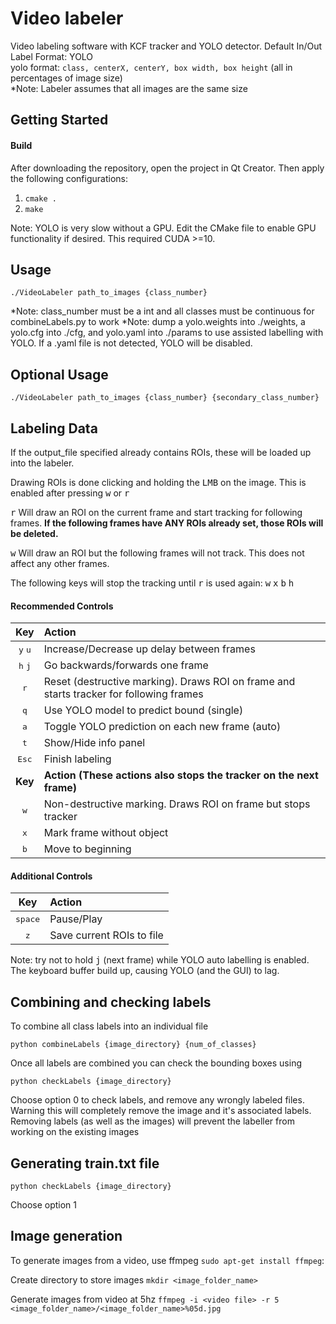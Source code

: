 # Video labeler

Video labeling software with KCF tracker and YOLO detector.
Default In/Out Label Format: YOLO  
yolo format: `class, centerX, centerY, box width, box height` (all in percentages of image size)  
*Note: Labeler assumes that all images are the same size

## Getting Started
#### Build
After downloading the repository, open the project in Qt Creator. Then apply the following configurations:
1. `cmake .`
2. `make`

Note: YOLO is very slow without a GPU. Edit the CMake file to enable GPU functionality if desired. This required CUDA >=10.

## Usage

`./VideoLabeler path_to_images {class_number}`

*Note: class_number must be a int and all classes must be continuous for combineLabels.py to work
*Note: dump a yolo.weights into ./weights, a yolo.cfg into ./cfg, and yolo.yaml into ./params to use assisted labelling with YOLO. If a .yaml file is not detected, YOLO will be disabled.


## Optional Usage

`./VideoLabeler path_to_images {class_number} {secondary_class_number}`

## Labeling Data

If the output_file specified already contains ROIs, these will be loaded up into the labeler.

Drawing ROIs is done clicking and holding the <kbd>LMB</kbd> on the image. This is enabled after pressing <kbd>w</kbd> or <kbd>r</kbd>

<kbd>r</kbd> Will draw an ROI on the current frame and start tracking for following frames. <b>If the following frames have ANY ROIs already set, those ROIs will be deleted.</b>

<kbd>w</kbd> Will draw an ROI but the following frames will not track. This does not affect any other frames.

The following keys will stop the tracking until <kbd>r</kbd> is used again: <kbd>w</kbd> <kbd>x</kbd> <kbd>b</kbd> <kbd>h</kbd>  
 
#### Recommended Controls
|       Key        |    Action    |
|:----------------:|:-------------|
| <kbd>y</kbd> <kbd>u</kbd>  | Increase/Decrease up delay between frames |
| <kbd>h</kbd> <kbd>j</kbd>    | Go backwards/forwards one frame |
| <kbd>r</kbd>     | Reset (destructive marking). Draws ROI on frame and starts tracker for following frames |
| <kbd>q</kbd>     | Use YOLO model to predict bound (single) |
| <kbd>a</kbd>     | Toggle YOLO prediction on each new frame (auto) |
| <kbd>t</kbd>     | Show/Hide info panel |
| <kbd>Esc</kbd>   | Finish labeling |
| <b>Key</b>       | <b>Action (These actions also stops the tracker on the next frame)</b> |
| <kbd>w</kbd>     | Non-destructive marking. Draws ROI on frame but stops tracker |
| <kbd>x</kbd>     | Mark frame without object |
| <kbd>b</kbd>     | Move to beginning |

#### Additional Controls
|       Key        |    Action    |
|:----------------:|:-------------|
| <kbd>space</kbd>             | Pause/Play |
| <kbd>z</kbd>     | Save current ROIs to file |

Note: try not to hold <kbd>j</kbd> (next frame) while YOLO auto labelling is enabled. The keyboard buffer build up, causing YOLO (and the GUI) to lag.

## Combining and checking labels

To combine all class labels into an individual file  

`python combineLabels {image_directory} {num_of_classes}`  

Once all labels are combined you can check the bounding boxes using  

`python checkLabels {image_directory}`  

Choose option 0 to check labels, and remove any wrongly labeled files.  Warning this will completely remove the image and it's associated labels.
Removing labels (as well as the images) will prevent the labeller from working on the existing images

## Generating train.txt file
    
`python checkLabels {image_directory}`  

Choose option 1

## Image generation

To generate images from a video, use ffmpeg `sudo apt-get install ffmpeg`:

Create directory to store images
`mkdir <image_folder_name>`

Generate images from video at 5hz
`ffmpeg -i <video file> -r 5 <image_folder_name>/<image_folder_name>%05d.jpg`
